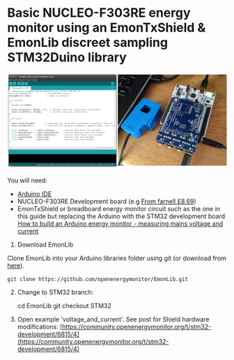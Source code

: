 # Basic NUCLEO-F303RE energy monitor using an EmonTxShield & EmonLib discreet sampling STM32Duino library

![EmonLib.png](../../images/STM32Duino/EmonLib.png)

You will need:

- [Arduino IDE](https://www.arduino.cc/en/Main/Software)
- NUCLEO-F303RE Development board (e.g [From farnell £8.69](https://uk.farnell.com/stmicroelectronics/nucleo-f303re/dev-board-st-link-nucleo/dp/2467271))
- EmonTxShield or breadboard energy monitor circuit such as the one in this guide but replacing the Arduino with the STM32 development board [How to build an Arduino energy monitor - measuring mains voltage and current](https://learn.openenergymonitor.org/electricity-monitoring/ctac/how-to-build-an-arduino-energy-monitor)

1. Download EmonLib

Clone EmonLib into your Arduino libraries folder using git (or download from [here](http://github.com/openenergymonitor/EmonLib)).

    git clone https://github.com/openenergymonitor/EmonLib.git

2. Change to STM32 branch:

    cd EmonLib
    git checkout STM32
    
3. Open example 'voltage_and_current'. See post for Shield hardware modifications:
[https://community.openenergymonitor.org/t/stm32-development/6815/4](https://community.openenergymonitor.org/t/stm32-development/6815/4)
